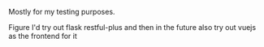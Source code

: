 Mostly for my testing purposes.

Figure I'd try out flask restful-plus and then in the future also try out vuejs as the frontend for it